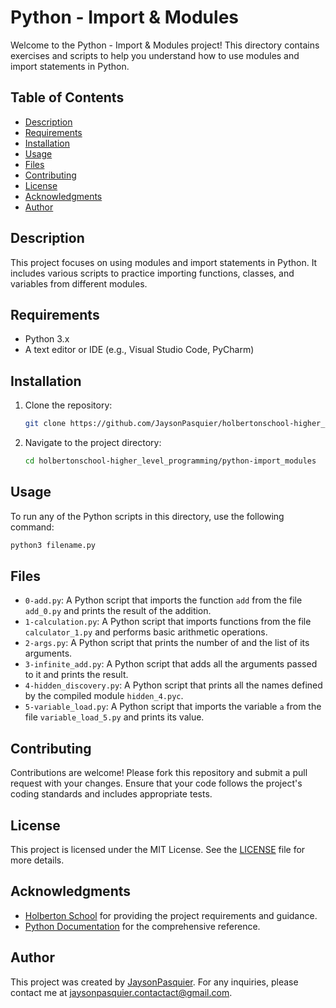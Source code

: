 # Python - Import & Modules

Welcome to the Python - Import & Modules project! This directory contains exercises and scripts to help you understand how to use modules and import statements in Python.

## Table of Contents
- [Description](#description)
- [Requirements](#requirements)
- [Installation](#installation)
- [Usage](#usage)
- [Files](#files)
- [Contributing](#contributing)
- [License](#license)
- [Acknowledgments](#acknowledgments)
- [Author](#author)

## Description
This project focuses on using modules and import statements in Python. It includes various scripts to practice importing functions, classes, and variables from different modules.

## Requirements
- Python 3.x
- A text editor or IDE (e.g., Visual Studio Code, PyCharm)

## Installation
1. Clone the repository:
    ```bash
    git clone https://github.com/JaysonPasquier/holbertonschool-higher_level_programming.git
    ```
2. Navigate to the project directory:
    ```bash
    cd holbertonschool-higher_level_programming/python-import_modules
    ```

## Usage
To run any of the Python scripts in this directory, use the following command:
```bash
python3 filename.py
```

## Files
- `0-add.py`: A Python script that imports the function `add` from the file `add_0.py` and prints the result of the addition.
- `1-calculation.py`: A Python script that imports functions from the file `calculator_1.py` and performs basic arithmetic operations.
- `2-args.py`: A Python script that prints the number of and the list of its arguments.
- `3-infinite_add.py`: A Python script that adds all the arguments passed to it and prints the result.
- `4-hidden_discovery.py`: A Python script that prints all the names defined by the compiled module `hidden_4.pyc`.
- `5-variable_load.py`: A Python script that imports the variable `a` from the file `variable_load_5.py` and prints its value.

## Contributing
Contributions are welcome! Please fork this repository and submit a pull request with your changes. Ensure that your code follows the project's coding standards and includes appropriate tests.

## License
This project is licensed under the MIT License. See the [LICENSE](../LICENSE) file for more details.

## Acknowledgments
- [Holberton School](https://www.holbertonschool.com/) for providing the project requirements and guidance.
- [Python Documentation](https://docs.python.org/3/) for the comprehensive reference.

## Author
This project was created by [JaysonPasquier](https://github.com/JaysonPasquier).
For any inquiries, please contact me at jaysonpasquier.contactact@gmail.com.
